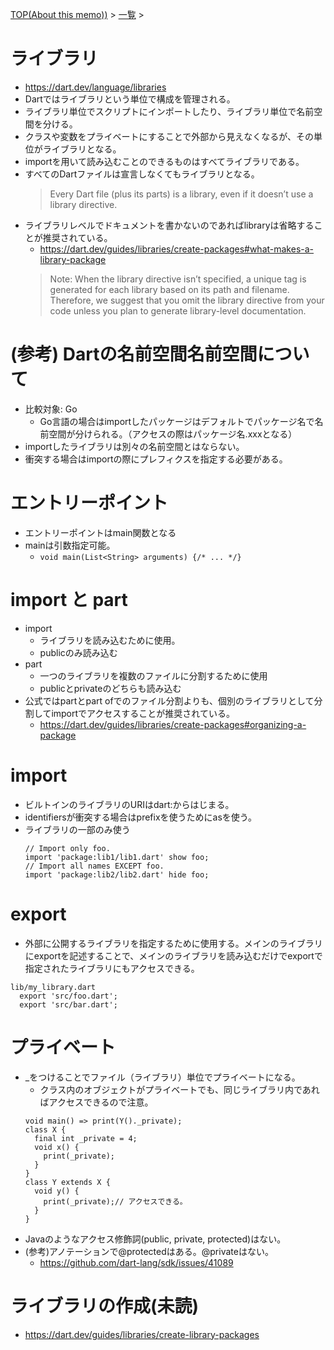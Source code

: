 [TOP(About this memo))](../README.md) > [一覧](./README.md) >



# ライブラリ
* https://dart.dev/language/libraries
* Dartではライブラリという単位で構成を管理される。
* ライブラリ単位でスクリプトにインポートしたり、ライブラリ単位で名前空間を分ける。
* クラスや変数をプライベートにすることで外部から見えなくなるが、その単位がライブラリとなる。
* importを用いて読み込むことのできるものはすべてライブラリである。
* すべてのDartファイルは宣言しなくてもライブラリとなる。
  > Every Dart file (plus its parts) is a library, even if it doesn’t use a library directive.
* ライブラリレベルでドキュメントを書かないのであればlibraryは省略することが推奨されている。
  * https://dart.dev/guides/libraries/create-packages#what-makes-a-library-package
  > Note: When the library directive isn’t specified, a unique tag is generated for each library based on its path and filename. Therefore, we suggest that you omit the library directive from your code unless you plan to generate library-level documentation.


# (参考) Dartの名前空間名前空間について
* 比較対象: Go
  * Go言語の場合はimportしたパッケージはデフォルトでパッケージ名で名前空間が分けられる。（アクセスの際はパッケージ名.xxxとなる）
* importしたライブラリは別々の名前空間とはならない。
* 衝突する場合はimportの際にプレフィクスを指定する必要がある。

# エントリーポイント
* エントリーポイントはmain関数となる
* mainは引数指定可能。
  * `void main(List<String> arguments) {/* ... */}`

# import と part
* import
  * ライブラリを読み込むために使用。
  * publicのみ読み込む
* part
  * 一つのライブラリを複数のファイルに分割するために使用
  * publicとprivateのどちらも読み込む
* 公式ではpartとpart ofでのファイル分割よりも、個別のライブラリとして分割してimportでアクセスすることが推奨されている。
  * https://dart.dev/guides/libraries/create-packages#organizing-a-package
  
# import
* ビルトインのライブラリのURIはdart:からはじまる。
* identifiersが衝突する場合はprefixを使うためにasを使う。
* ライブラリの一部のみ使う
  ```
  // Import only foo.
  import 'package:lib1/lib1.dart' show foo;
  // Import all names EXCEPT foo.
  import 'package:lib2/lib2.dart' hide foo;
  ```

# export
* 外部に公開するライブラリを指定するために使用する。メインのライブラリにexportを記述することで、メインのライブラリを読み込むだけでexportで指定されたライブラリにもアクセスできる。
```
lib/my_library.dart
  export 'src/foo.dart';
  export 'src/bar.dart';
```

# プライベート
* _をつけることでファイル（ライブラリ）単位でプライベートになる。
  * クラス内のオブジェクトがプライベートでも、同じライブラリ内であればアクセスできるので注意。
  ```
  void main() => print(Y()._private);
  class X {
    final int _private = 4;
    void x() {
      print(_private);
    }
  }
  class Y extends X {
    void y() {
      print(_private);// アクセスできる。
    }
  }
  ```
* Javaのようなアクセス修飾詞(public, private, protected)はない。
* (参考)アノテーションで@protectedはある。@privateはない。
  * https://github.com/dart-lang/sdk/issues/41089

# ライブラリの作成(未読)
* https://dart.dev/guides/libraries/create-library-packages


